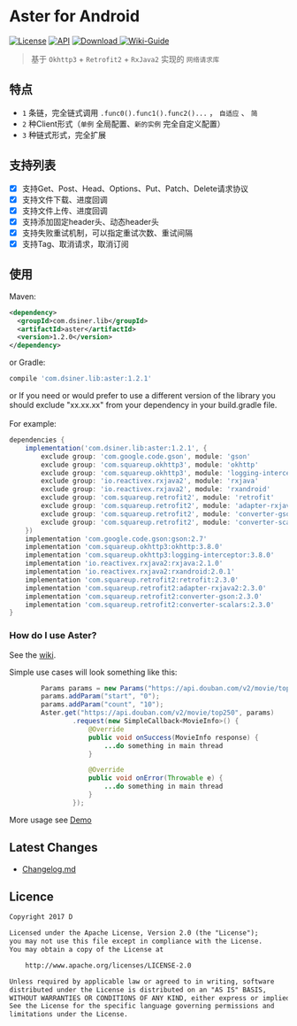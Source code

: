 # Aster for Android

[![License](https://img.shields.io/badge/license-Apache%202-green.svg)](https://www.apache.org/licenses/LICENSE-2.0)
[![API](https://img.shields.io/badge/API-9%2B-green.svg?style=flat)](https://android-arsenal.com/api?level=9)
[![Download](https://api.bintray.com/packages/dsiner/maven/aster/images/download.svg) ](https://bintray.com/dsiner/maven/aster/_latestVersion)
[![Wiki-Guide](https://img.shields.io/badge/Wiki-Guide-brightgreen.svg)](https://github.com/Dsiner/Aster/wiki)

> 基于 `Okhttp3` + `Retrofit2` + `RxJava2` 实现的 `网络请求库`

## 特点
-  `1` 条链，完全链式调用 `.func0().func1().func2()...` ， `自适应` 、 `简`
-  `2` 种Client形式（`单例` 全局配置、`新的实例` 完全自定义配置）
-  `3` 种链式形式，完全扩展

## 支持列表
- [x] 支持Get、Post、Head、Options、Put、Patch、Delete请求协议
- [x] 支持文件下载、进度回调
- [x] 支持文件上传、进度回调
- [x] 支持添加固定header头、动态header头
- [x] 支持失败重试机制，可以指定重试次数、重试间隔
- [x] 支持Tag、取消请求，取消订阅

## 使用
Maven:
```xml
<dependency>
  <groupId>com.dsiner.lib</groupId>
  <artifactId>aster</artifactId>
  <version>1.2.0</version>
</dependency>
```
or Gradle:
```groovy
compile 'com.dsiner.lib:aster:1.2.1'
```

or If you need or would prefer to use a different version of the library you should exclude "xx.xx.xx" from your dependency in your build.gradle file.
</br></br>For example:

```groovy
dependencies {
    implementation('com.dsiner.lib:aster:1.2.1', {
        exclude group: 'com.google.code.gson', module: 'gson'
        exclude group: 'com.squareup.okhttp3', module: 'okhttp'
        exclude group: 'com.squareup.okhttp3', module: 'logging-interceptor'
        exclude group: 'io.reactivex.rxjava2', module: 'rxjava'
        exclude group: 'io.reactivex.rxjava2', module: 'rxandroid'
        exclude group: 'com.squareup.retrofit2', module: 'retrofit'
        exclude group: 'com.squareup.retrofit2', module: 'adapter-rxjava2'
        exclude group: 'com.squareup.retrofit2', module: 'converter-gson'
        exclude group: 'com.squareup.retrofit2', module: 'converter-scalars'
    })
    implementation 'com.google.code.gson:gson:2.7'
    implementation 'com.squareup.okhttp3:okhttp:3.8.0'
    implementation 'com.squareup.okhttp3:logging-interceptor:3.8.0'
    implementation 'io.reactivex.rxjava2:rxjava:2.1.0'
    implementation 'io.reactivex.rxjava2:rxandroid:2.0.1'
    implementation 'com.squareup.retrofit2:retrofit:2.3.0'
    implementation 'com.squareup.retrofit2:adapter-rxjava2:2.3.0'
    implementation 'com.squareup.retrofit2:converter-gson:2.3.0'
    implementation 'com.squareup.retrofit2:converter-scalars:2.3.0'
}
```

### How do I use Aster?

See the [wiki](https://github.com/Dsiner/Aster/wiki).

Simple use cases will look something like this:
```java
        Params params = new Params("https://api.douban.com/v2/movie/top250");
        params.addParam("start", "0");
        params.addParam("count", "10");
        Aster.get("https://api.douban.com/v2/movie/top250", params)
                .request(new SimpleCallback<MovieInfo>() {
                    @Override
                    public void onSuccess(MovieInfo response) {
                        ...do something in main thread
                    }

                    @Override
                    public void onError(Throwable e) {
                        ...do something in main thread
                    }
                });
```

More usage see [Demo](app/src/main/java/com/d/aster/MainActivity.java)

## Latest Changes
- [Changelog.md](CHANGELOG.md)

## Licence

```txt
Copyright 2017 D

Licensed under the Apache License, Version 2.0 (the "License");
you may not use this file except in compliance with the License.
You may obtain a copy of the License at

    http://www.apache.org/licenses/LICENSE-2.0

Unless required by applicable law or agreed to in writing, software
distributed under the License is distributed on an "AS IS" BASIS,
WITHOUT WARRANTIES OR CONDITIONS OF ANY KIND, either express or implied.
See the License for the specific language governing permissions and
limitations under the License.
```
